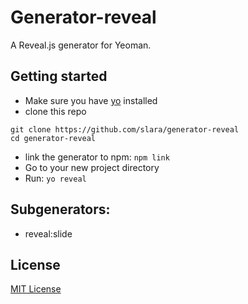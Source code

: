 # Generator-reveal

A Reveal.js generator for Yeoman.

## Getting started
- Make sure you have [yo](https://github.com/yeoman/yo) installed
- clone this repo
```
git clone https://github.com/slara/generator-reveal
cd generator-reveal
```
- link the generator to npm: `npm link`
- Go to your new project directory
- Run: `yo reveal`

## Subgenerators:

- reveal:slide

## License
[MIT License](http://en.wikipedia.org/wiki/MIT_License)
